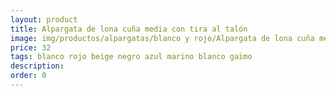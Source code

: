 ```yaml
---
layout: product
title: Alpargata de lona cuña media con tira al talón 
image: img/productos/alpargatas/blanco y rojo/Alpargata de lona cuña media con tira al talón =32 =blanco rojo beige negro azul marino blanco gaimo.webp
price: 32 
tags: blanco rojo beige negro azul marino blanco gaimo
description: 
order: 0
---
```

